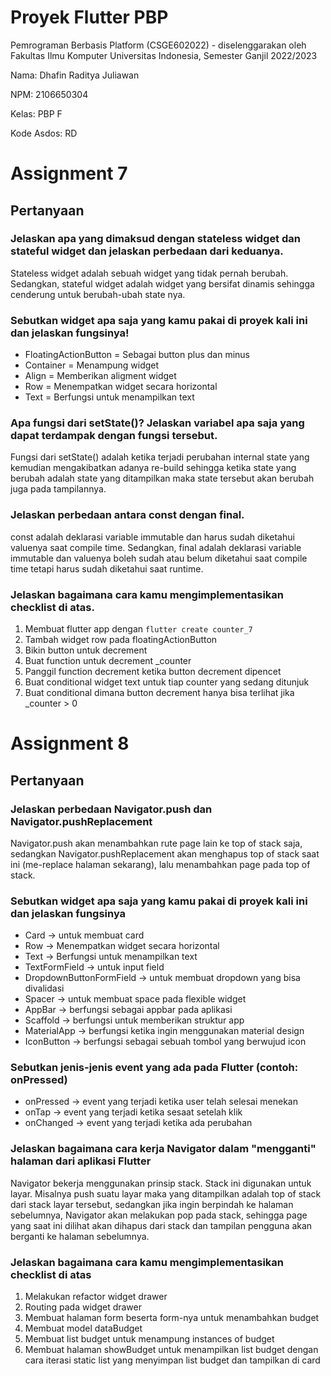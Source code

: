 # Proyek Flutter PBP
Pemrograman Berbasis Platform (CSGE602022) - diselenggarakan oleh Fakultas Ilmu Komputer Universitas Indonesia, Semester Ganjil 2022/2023

Nama: Dhafin Raditya Juliawan

NPM: 2106650304

Kelas: PBP F

Kode Asdos: RD

# Assignment 7
## Pertanyaan
### Jelaskan apa yang dimaksud dengan stateless widget dan stateful widget dan jelaskan perbedaan dari keduanya.
Stateless widget adalah sebuah widget yang tidak pernah berubah. Sedangkan, stateful widget adalah widget yang bersifat dinamis sehingga cenderung untuk berubah-ubah state nya.

### Sebutkan widget apa saja yang kamu pakai di proyek kali ini dan jelaskan fungsinya!
- FloatingActionButton = Sebagai button plus dan minus
- Container = Menampung widget
- Align = Memberikan aligment widget
- Row = Menempatkan widget secara horizontal
- Text = Berfungsi untuk menampilkan text

### Apa fungsi dari setState()? Jelaskan variabel apa saja yang dapat terdampak dengan fungsi tersebut.
Fungsi dari setState() adalah ketika terjadi perubahan internal state yang kemudian mengakibatkan adanya re-build sehingga ketika state yang berubah adalah state yang ditampilkan maka state tersebut akan berubah juga pada tampilannya.

### Jelaskan perbedaan antara const dengan final.
const adalah deklarasi variable immutable dan harus sudah diketahui valuenya saat compile time. Sedangkan, final adalah deklarasi variable immutable dan valuenya boleh sudah atau belum diketahui saat compile time tetapi harus sudah diketahui saat runtime.

### Jelaskan bagaimana cara kamu mengimplementasikan checklist di atas.
1. Membuat flutter app dengan `flutter create counter_7`
2. Tambah widget row pada floatingActionButton
3. Bikin button untuk decrement
4. Buat function untuk decrement _counter
5. Panggil function decrement ketika button decrement dipencet
6. Buat conditional widget text untuk tiap counter yang sedang ditunjuk
7. Buat conditional dimana button decrement hanya bisa terlihat jika _counter > 0

# Assignment 8
## Pertanyaan
### Jelaskan perbedaan Navigator.push dan Navigator.pushReplacement
Navigator.push akan menambahkan rute page lain ke top of stack saja, sedangkan Navigator.pushReplacement akan menghapus top of stack saat ini (me-replace halaman sekarang), lalu menambahkan page pada top of stack.

### Sebutkan widget apa saja yang kamu pakai di proyek kali ini dan jelaskan fungsinya
- Card -> untuk membuat card
- Row -> Menempatkan widget secara horizontal
- Text -> Berfungsi untuk menampilkan text
- TextFormField -> untuk input field
- DropdownButtonFormField -> untuk membuat dropdown yang bisa divalidasi
- Spacer -> untuk membuat space pada flexible widget
- AppBar -> berfungsi sebagai appbar pada aplikasi 
- Scaffold -> berfungsi untuk memberikan struktur app 
- MaterialApp -> berfungsi ketika ingin menggunakan material design
- IconButton -> berfungsi sebagai sebuah tombol yang berwujud icon

### Sebutkan jenis-jenis event yang ada pada Flutter (contoh: onPressed)
- onPressed -> event yang terjadi ketika user telah selesai menekan
- onTap -> event yang terjadi ketika sesaat setelah klik
- onChanged -> event yang terjadi ketika ada perubahan

### Jelaskan bagaimana cara kerja Navigator dalam "mengganti" halaman dari aplikasi Flutter
Navigator bekerja menggunakan prinsip stack. Stack ini digunakan untuk layar. Misalnya push suatu layar maka yang ditampilkan adalah top of stack dari stack layar tersebut, sedangkan jika ingin berpindah ke halaman sebelumnya, Navigator akan melakukan pop pada stack, sehingga page yang saat ini dilihat akan dihapus dari stack dan tampilan pengguna akan berganti ke halaman sebelumnya.

### Jelaskan bagaimana cara kamu mengimplementasikan checklist di atas
1. Melakukan refactor widget drawer
2. Routing pada widget drawer
3. Membuat halaman form beserta form-nya untuk menambahkan budget
4. Membuat model dataBudget
5. Membuat list budget untuk menampung instances of budget
6. Membuat halaman showBudget untuk menampilkan list budget dengan cara iterasi static list yang menyimpan list budget dan tampilkan di card
